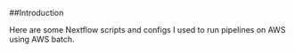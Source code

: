 ##Introduction

Here are some Nextflow scripts and configs I used to run pipelines on AWS using AWS batch.
